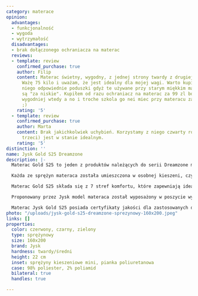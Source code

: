 ```yaml
---
category: materace
opinion:
  advantages:
  - funkcjonalność
  - wygoda
  - wytrzymałość
  disadvantages:
  - brak dołączonego ochraniacza na materac
  reviews:
  - template: review
    confirmed_purchase: true
    author: Filip
    content: Materac świetny, wygodny, z jednej strony twardy z drugiej średnio twardy.
      Ważę 75 kilo i uważam, że jest idealny dla mojej wagi. Warto kupić sobie do
      niego odpowiednie poduszki gdyż te używane przy starym miękkim materacu teraz
      są "za niskie". Kupiłem od razu ochraniacz na materac za 99 zl bo jest jeszcze
      wygodniej wtedy a no i troche szkola go nei miec przy materacu za tyle kasy
      ;)
    rating: '5'
  - template: review
    confirmed_purchase: true
    author: Marta
    content: Brak jakichkolwiek uchybień. Korzystamy z niego czwarty rok ( a córka
      trzeci) jest w stanie idealnym.
    rating: '5'
distinction: ''
name: Jysk Gold S25 Dreamzone
description: |-
  Materac Gold S25 to jeden z produktów należących do serii Dreamzone marki Jysk. Jest to dwustronny model sprężynowy o dwóch poziomach twardości - twardszej wykonanej z pianki i bardziej miękkiej, sprężynowej. W posłaniu zastosowano mini sprężyny kieszeniowe (producent zauważa, że jest to 278 sprężyn na m²).

  Każda ze sprężyn materaca została umieszczona w osobnej kieszeni, czyli w materiałowym pokrowcu. Jest to rozwiązanie, które sprawdza się szczególnie w przypadku dwóch osób śpiących razem na jednym łóżku. Każda ze sprężyn ugina się niezależnie od pozostałych, dzięki czemu ruchy partnera są praktycznie niewyczuwalne. Co więcej, sprężyny łatwo dopasowują się do kształtu ciała, uginając się dokładnie w miejscu nacisku bez efektu zapadania.

  Materac Gold S25 składa się z 7 stref komfortu, które zapewniają idealne podparcie dostosowane do wszystkich części ciała. Dodatkową zaletą jest specjalne wgłębienie wzdłuż powierzchni materaca. Gwarantuje ono odpowiednią wentylację podczas snu.

  Proponowany przez Jysk model materaca został wyposażony w poszycie wykonane z poliestru z domieszką poliamidu. Materiał tego typu jest odporny na rozdarcia i nie wchłania wody, dzięki czemu łatwo go wyczyścić wyłącznie za pomocą wilgotnej szmatki. Pokrowiec można także zdjąć i wyprać - w maksymalnej temperaturze 60°C.

  Materac Jysk Gold S25 posiada certyfikaty jakości dla zastosowanych do produkcji materiałów. Pianka spełnia standardy CertiPUR, gwarantujące bezpieczeństwo dla zdrowia i środowiska. Sam pokrowiec został wyróżniony logiem OEKO-TEX 100, co oznacza, że materiały są godne zaufania i nie zawierają żadnych szkodliwych substancji. Producent dodatkowo zapewnia gwarancję na 25 lat - jest to zabezpieczenie w przypadku ukrytych wad zakupionego produktu.
photo: "/uploads/jysk-gold-s25-dreamzone-sprezynowy-160x200.jpeg"
links: []
properties:
  color: czerwony, czarny, zielony
  type: sprężynowy
  size: 160x200
  brand: Jysk
  hardness: twardy/średni
  height: 22 cm
  inset: sprężyny kieszeniowe mini, pianka poliuretanowa
  case: 98% poliester, 2% poliamid
  bilateral: true
  handles: true

---
```

